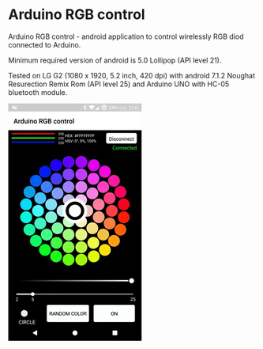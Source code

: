 # Arduino RGB control
Arduino RGB control - android application to control wirelessly RGB diod connected to Arduino. 

Minimum required version of android is 5.0 Lollipop (API level 21).
<p>Tested on LG G2 (1080 x 1920, 5.2 inch, 420 dpi) with android 7.1.2 Noughat Resurection Remix Rom (API level 25) and Arduino UNO with HC-05 bluetooth module.</br>

![Demo](https://github.com/divid3d/ArduinoRGBcontrol/blob/master/app-gif.gif?raw=true)

